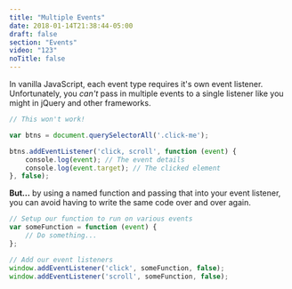 ```yaml
---
title: "Multiple Events"
date: 2018-01-14T21:38:44-05:00
draft: false
section: "Events"
video: "123"
noTitle: false
---
```


In vanilla JavaScript, each event type requires it's own event listener. Unfortunately, you *can't* pass in multiple events to a single listener like you might in jQuery and other frameworks.

```javascript
// This won't work!

var btns = document.querySelectorAll('.click-me');

btns.addEventListener('click, scroll', function (event) {
    console.log(event); // The event details
    console.log(event.target); // The clicked element
}, false);
```

**But...** by using a named function and passing that into your event listener, you can avoid having to write the same code over and over again.

```javascript
// Setup our function to run on various events
var someFunction = function (event) {
	// Do something...
};

// Add our event listeners
window.addEventListener('click', someFunction, false);
window.addEventListener('scroll', someFunction, false);
```